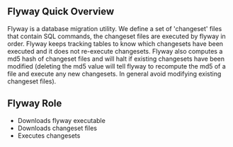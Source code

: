 ## Flyway Quick Overview
Flyway is a database migration utility. We define a set of 'changeset' files that contain SQL commands,
the changeset files are executed by flyway in order. Flyway keeps tracking tables to know which
changesets have been executed and it does not re-execute changesets. Flyway also computes a md5 hash
of changeset files and will halt if existing changesets have been modified (deleting the md5 value
will tell flyway to recompute the md5 of a file and execute any new changesets. In general avoid
modifying existing changeset files).

## Flyway Role
- Downloads flyway executable
- Downloads changeset files
- Executes changesets